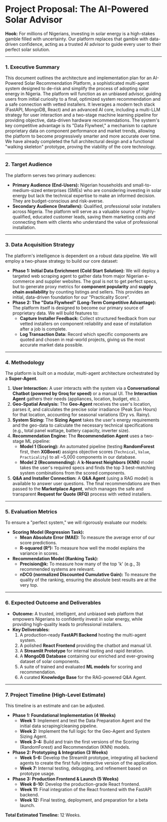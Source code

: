 # Project Proposal: The AI-Powered Solar Advisor

**Hook:** For millions of Nigerians, investing in solar energy is a high-stakes gamble filled with uncertainty. Our platform replaces that gamble with data-driven confidence, acting as a trusted AI advisor to guide every user to their perfect solar solution.

---

### 1. Executive Summary

This document outlines the architecture and implementation plan for an AI-Powered Solar Recommendation Platform, a sophisticated multi-agent system designed to de-risk and simplify the process of adopting solar energy in Nigeria. The platform will function as an unbiased advisor, guiding users from initial curiosity to a final, optimized system recommendation and a safe connection with vetted installers. It leverages a modern tech stack (FastAPI, MongoDB, React) and an advanced AI core, including a multi-LLM strategy for user interaction and a two-stage machine learning pipeline for providing objective, data-driven hardware recommendations. The system's key competitive advantage is its "Data Flywheel," a mechanism to capture proprietary data on component performance and market trends, allowing the platform to become progressively smarter and more accurate over time. We have already completed the full architectural design and a functional "walking skeleton" prototype, proving the viability of the core technology.

---

### 2. Target Audience

The platform serves two primary audiences:

*   **Primary Audience (End-Users):** Nigerian households and small-to-medium-sized enterprises (SMEs) who are considering investing in solar energy but lack the technical expertise to make an informed decision. They are budget-conscious and risk-averse.
*   **Secondary Audience (Installers):** Qualified, professional solar installers across Nigeria. The platform will serve as a valuable source of highly-qualified, educated customer leads, saving them marketing costs and connecting them with clients who understand the value of professional installation.

---

### 3. Data Acquisition Strategy

The platform's intelligence is dependent on a robust data pipeline. We will employ a two-phase strategy to build our core dataset:

*   **Phase 1: Initial Data Enrichment (Cold Start Solution):** We will deploy a targeted web scraping agent to gather data from major Nigerian e-commerce and supplier websites. The goal is not to get perfect specs, but to generate proxy metrics for **component popularity** and **supply chain availability** by counting listings and sellers. This provides an initial, data-driven foundation for our "Practicality Score".
*   **Phase 2: The "Data Flywheel" (Long-Term Competitive Advantage):** The platform itself is designed to become our primary source of proprietary data. We will build features to:
    *   **Capture Installer Feedback:** Collect structured feedback from our vetted installers on component reliability and ease of installation after a job is complete.
    *   **Log Transaction Data:** Record which specific components are quoted and chosen in real-world projects, giving us the most accurate market data possible.

---

### 4. Methodology

The platform is built on a modular, multi-agent architecture orchestrated by a **Super-Agent**.

1.  **User Interaction:** A user interacts with the system via a **Conversational Chatbot (powered by Groq for speed)** or a manual UI. The **Interaction Agent** gathers their needs (appliances, location, budget, etc.).
2.  **Geo-Spatial Analysis:** The **Geo-Agent** receives the user's location, parses it, and calculates the precise solar irradiance (Peak Sun Hours) for that location, accounting for seasonal variations (Dry vs. Rainy).
3.  **System Sizing:** The **Sizing Agent** takes the user's energy requirements and the geo-data to calculate the necessary technical specifications (e.g., total panel wattage, battery capacity, inverter size).
4.  **Recommendation Engine:** The **Recommendation Agent** uses a two-stage ML pipeline:
    *   **Model 1 (Scoring):** An automated pipeline (testing **RandomForest** first, then **XGBoost**) assigns objective scores (`Technical`, `Value`, `Practicality`) to all ~5,000 components in our database.
    *   **Model 2 (Recommending):** A **k-Nearest Neighbors (KNN)** model takes the user's required specs and finds the top 3 best-matching system combinations from the scored components.
5.  **Q&A and Installer Connection:** A **Q&A Agent** (using a RAG model) is available to answer user questions. The final recommendations are then passed to the **Marketplace Agent**, which manages the safe and transparent **Request for Quote (RFQ)** process with vetted installers.

---

### 5. Evaluation Metrics

To ensure a "perfect system," we will rigorously evaluate our models:

*   **Scoring Model (Regression Task):**
    *   **Mean Absolute Error (MAE):** To measure the average error of our score predictions.
    *   **R-squared (R²):** To measure how well the model explains the variance in scores.
*   **Recommendation Model (Ranking Task):**
    *   **Precision@k:** To measure how many of the top 'k' (e.g., 3) recommended systems are relevant.
    *   **nDCG (normalized Discounted Cumulative Gain):** To measure the quality of the ranking, ensuring the absolute best results are at the very top.

---

### 6. Expected Outcome and Deliverables

*   **Outcome:** A trusted, intelligent, and unbiased web platform that empowers Nigerians to confidently invest in solar energy, while providing high-quality leads to professional installers.
*   **Key Deliverables:**
    1.  A production-ready **FastAPI Backend** hosting the multi-agent system.
    2.  A polished **React Frontend** providing the chatbot and manual UI.
    3.  A **Streamlit Prototype** for internal testing and rapid iteration.
    4.  A **MongoDB Database** containing our enriched and ever-growing dataset of solar components.
    5.  A suite of trained and evaluated **ML models** for scoring and recommendation.
    6.  A curated **Knowledge Base** for the RAG-powered Q&A Agent.

---

### 7. Project Timeline (High-Level Estimate)

This timeline is an estimate and can be adjusted.

*   **Phase 1: Foundational Implementation (4 Weeks)**
    *   **Week 1:** Implement and test the Data Preparation Agent and the initial data scraping/cleaning pipeline.
    *   **Week 2:** Implement the full logic for the Geo-Agent and System Sizing Agent.
    *   **Week 3-4:** Build and train the first versions of the Scoring (RandomForest) and Recommendation (KNN) models.
*   **Phase 2: Prototyping & Integration (3 Weeks)**
    *   **Week 5-6:** Develop the Streamlit prototype, integrating all backend agents to create the first fully interactive version of the application.
    *   **Week 7:** Internal testing, debugging, and refinement based on prototype usage.
*   **Phase 3: Production Frontend & Launch (5 Weeks)**
    *   **Week 8-10:** Develop the production-grade React frontend.
    *   **Week 11:** Final integration of the React frontend with the FastAPI backend.
    *   **Week 12:** Final testing, deployment, and preparation for a beta launch.

**Total Estimated Timeline:** 12 Weeks.
